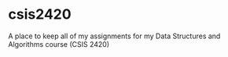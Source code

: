 # csis2420
A place to keep all of my assignments for my Data Structures and Algorithms course (CSIS 2420)
